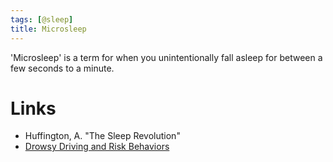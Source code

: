 ```yaml
---
tags: [@sleep]
title: Microsleep
---
```


'Microsleep' is a term for when you unintentionally fall asleep for between a few seconds to a minute.

# Links
- Huffington, A. "The Sleep Revolution"
- [Drowsy Driving and Risk Behaviors](20200604161952.md)
